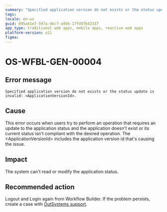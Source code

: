 ```yaml
---
summary: "Specified application version do not exists or the status update is invalid: <ApplicationVersionId>."
tags:
locale: en-us
guid: 095a41e7-597a-4bc7-a956-17fd97b42337
app_type: traditional web apps, mobile apps, reactive web apps
platform-version: o11
figma:
---
```


# OS-WFBL-GEN-00004

## Error message

`Specified application version do not exists or the status update is invalid: <ApplicationVersionId>.`

## Cause

This error occurs when users try to perform an operation that requires an update to the application status and the application doesn't exist or its current status isn't compliant with the desired operation.
The &lt;ApplicationVersionId&gt; includes the application version id that's causing the issue.

## Impact

The system can't read or modify the application status.

## Recommended action

Logout and Login again from Workflow Builder. If the problem persists, create a case with [OutSystems support](https://success.outsystems.com/Support).
